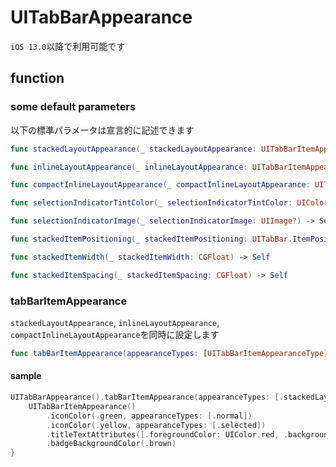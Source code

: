 # UITabBarAppearance

`iOS 13.0`以降で利用可能です

## function

### some default parameters

以下の標準パラメータは宣言的に記述できます

```swift
func stackedLayoutAppearance(_ stackedLayoutAppearance: UITabBarItemAppearance) -> Self

func inlineLayoutAppearance(_ inlineLayoutAppearance: UITabBarItemAppearance) -> Self

func compactInlineLayoutAppearance(_ compactInlineLayoutAppearance: UITabBarItemAppearance) -> Self

func selectionIndicatorTintColor(_ selectionIndicatorTintColor: UIColor?) -> Self

func selectionIndicatorImage(_ selectionIndicatorImage: UIImage?) -> Self

func stackedItemPositioning(_ stackedItemPositioning: UITabBar.ItemPositioning) -> Self

func stackedItemWidth(_ stackedItemWidth: CGFloat) -> Self

func stackedItemSpacing(_ stackedItemSpacing: CGFloat) -> Self
```

### tabBarItemAppearance

`stackedLayoutAppearance`, `inlineLayoutAppearance`, `compactInlineLayoutAppearance`を同時に設定します

```swift
func tabBarItemAppearance(appearanceTypes: [UITabBarItemAppearanceType] = UITabBarItemAppearanceType.allCases, _ layoutAppearanceBuilder: (() -> UITabBarItemAppearance)) -> Self
```

#### sample

```swift
UITabBarAppearance().tabBarItemAppearance(appearanceTypes: [.stackedLayoutAppearance, .inlineLayoutAppearance]) {
    UITabBarItemAppearance()
        .iconColor(.green, appearanceTypes: [.normal])
        .iconColor(.yellow, appearanceTypes: [.selected])
        .titleTextAttributes([.foregroundColor: UIColor.red, .backgroundColor: UIColor.white])
        .badgeBackgroundColor(.brown)
}
```